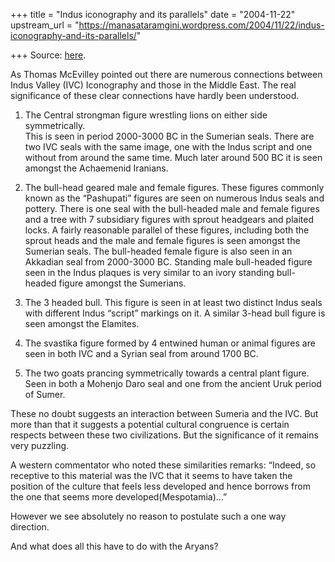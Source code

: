 +++
title = "Indus iconography and its parallels"
date = "2004-11-22"
upstream_url = "https://manasataramgini.wordpress.com/2004/11/22/indus-iconography-and-its-parallels/"

+++
Source: [here](https://manasataramgini.wordpress.com/2004/11/22/indus-iconography-and-its-parallels/).

As Thomas McEvilley pointed out there are numerous connections between Indus Valley (IVC) Iconography and those in the Middle East. The real significance of these clear connections have hardly been understood.

1) The Central strongman figure wrestling lions on either side symmetrically.  
This is seen in period 2000-3000 BC in the Sumerian seals. There are two IVC seals with the same image, one with the Indus script and one without from around the same time. Much later around 500 BC it is seen amongst the Achaemenid Iranians.

2) The bull-head geared male and female figures. These figures commonly known as the “Pashupati” figures are seen on numerous Indus seals and pottery. There is one seal with the bull-headed male and female figures and a tree with 7 subsidiary figures with sprout headgears and plaited locks. A fairly reasonable parallel of these figures, including both the sprout heads and the male and female figures is seen amongst the Sumerian seals. The bull-headed female figure is also seen in an Akkadian seal from 2000-3000 BC. Standing male bull-headed figure seen in the Indus plaques is very similar to an ivory standing bull-headed figure amongst the Sumerians.

3) The 3 headed bull. This figure is seen in at least two distinct Indus seals with different Indus “script” markings on it. A similar 3-head bull figure is seen amongst the Elamites.

4) The svastika figure formed by 4 entwined human or animal figures are seen in both IVC and a Syrian seal from around 1700 BC.

5) The two goats prancing symmetrically towards a central plant figure. Seen in both a Mohenjo Daro seal and one from the ancient Uruk period of Sumer.

These no doubt suggests an interaction between Sumeria and the IVC. But more than that it suggests a potential cultural congruence is certain respects between these two civilizations. But the significance of it remains very puzzling.

A western commentator who noted these similarities remarks: “Indeed, so receptive to this material was the IVC that it seems to have taken the position of the culture that feels less developed and hence borrows from the one that seems more developed(Mespotamia)…”

However we see absolutely no reason to postulate such a one way direction.

And what does all this have to do with the Aryans?

